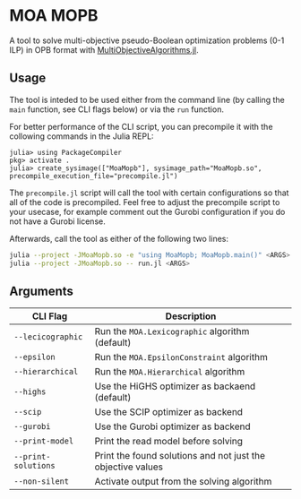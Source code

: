 # MOA MOPB

A tool to solve multi-objective pseudo-Boolean optimization problems (0-1 ILP)
in OPB format with [MultiObjectiveAlgorithms.jl](https://github.com/jump-dev/MultiObjectiveAlgorithms.jl).

## Usage

The tool is inteded to be used either from the command line (by calling the
`main` function, see CLI flags below) or via the `run` function.

For better performance of the CLI script, you can precompile it with the
collowing commands in the Julia REPL:
```julia-repl
julia> using PackageCompiler
pkg> activate .
julia> create_sysimage(["MoaMopb"], sysimage_path="MoaMopb.so", precompile_execution_file="precompile.jl")
```
The `precompile.jl` script will call the tool with certain configurations so
that all of the code is precompiled. Feel free to adjust the precompile script
to your usecase, for example comment out the Gurobi configuration if you do not
have a Gurobi license.

Afterwards, call the tool as either of the following two lines:
```bash
julia --project -JMoaMopb.so -e "using MoaMopb; MoaMopb.main()" <ARGS>
julia --project -JMoaMopb.so -- run.jl <ARGS>
```

## Arguments

| CLI Flag            | Description                                                 |
| ------------------- | ----------------------------------------------------------- |
| `--lecicographic`   | Run the `MOA.Lexicographic` algorithm (default)             |
| `--epsilon`         | Run the `MOA.EpsilonConstraint` algorithm                   |
| `--hierarchical`    | Run the `MOA.Hierarchical` algorithm                        |
| `--highs`           | Use the HiGHS optimizer as backaend (default)               |
| `--scip`            | Use the SCIP optimizer as backend                           |
| `--gurobi`          | Use the Gurobi optimizer as backend                         |
| `--print-model`     | Print the read model before solving                         |
| `--print-solutions` | Print the found solutions and not just the objective values |
| `--non-silent`      | Activate output from the solving algorithm                  |

